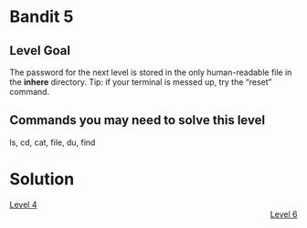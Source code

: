 <html>
<h1>Bandit 5</h1>

<h2 id="level-goal">Level Goal</h2>
<p>The password for the next level is stored in the only human-readable
file in the <strong>inhere</strong> directory. Tip: if your terminal is messed
up, try the “reset” command.</p>

<h2 id="commands-you-may-need-to-solve-this-level">Commands you may need to solve this level</h2>
<p>ls, cd, cat, file, du, find</p>


<h1>Solution</h1>
<div style="text-align: left"><a href="bandit4.html">Level 4</a></div>
<div style="text-align: right"><a href="bandit6.html">Level 6</a></div>
</html>
